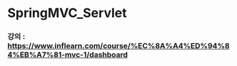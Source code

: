 # SpringMVC_Servlet

### 강의 : https://www.inflearn.com/course/%EC%8A%A4%ED%94%84%EB%A7%81-mvc-1/dashboard
